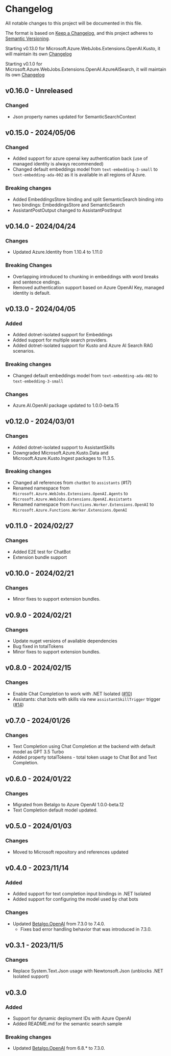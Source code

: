 # Changelog

All notable changes to this project will be documented in this file.

The format is based on [Keep a Changelog](https://keepachangelog.com/en/1.0.0/),
and this project adheres to [Semantic Versioning](https://semver.org/spec/v2.0.0.html).

Starting v0.13.0 for Microsoft.Azure.WebJobs.Extensions.OpenAI.Kusto, it will maintain its own [Changelog](./src/WebJobs.Extensions.OpenAI.Kusto/CHANGELOG.md)

Starting v0.1.0 for Microsoft.Azure.WebJobs.Extensions.OpenAI.AzureAISearch, it will maintain its own [Changelog](./src/WebJobs.Extensions.OpenAI)

## v0.16.0 - Unreleased

### Changed

- Json property names updated for SemanticSearchContext

## v0.15.0 - 2024/05/06

### Changed

- Added support for azure openai key authentication back (use of managed identity is always recommended)
- Changed default embeddings model from `text-embedding-3-small` to `text-embedding-ada-002` as it is available in all regions of Azure.

### Breaking changes

- Added EmbeddingsStore binding and split SemanticSearch binding into two bindings: EmbeddingsStore and SemanticSearch
- AssistantPostOutput changed to AssistantPostInput

## v0.14.0 - 2024/04/24

### Changes

- Updated Azure.Identity from 1.10.4 to 1.11.0

### Breaking Changes

- Overlapping introduced to chunking in embeddings with word breaks and sentence endings.
- Removed authentication support based on Azure OpenAI Key, managed identity is default.
  
## v0.13.0 - 2024/04/05

### Added

- Added dotnet-isolated support for Embeddings
- Added support for multiple search providers.
- Added dotnet-isolated support for Kusto and Azure AI Search RAG scenarios.

### Breaking changes

- Changed default embeddings model from `text-embedding-ada-002` to `text-embedding-3-small`

### Changes

- Azure.AI.OpenAI package updated to 1.0.0-beta.15

## v0.12.0 - 2024/03/01

### Changes

- Added dotnet-isolated support to AssistantSkills
- Downgraded Microsoft.Azure.Kusto.Data and Microsoft.Azure.Kusto.Ingest packages to 11.3.5.

### Breaking changes

- Changed all references from `chatBot` to `assistants` (#17)
- Renamed namespace from `Microsoft.Azure.WebJobs.Extensions.OpenAI.Agents` to `Microsoft.Azure.WebJobs.Extensions.OpenAI.Assistants`
- Renamed namespace from `Functions.Worker.Extensions.OpenAI` to `Microsoft.Azure.Functions.Worker.Extensions.OpenAI`

## v0.11.0 - 2024/02/27

### Changes

- Added E2E test for ChatBot
- Extension bundle support

## v0.10.0 - 2024/02/21

### Changes

- Minor fixes to support extension bundles.

## v0.9.0 - 2024/02/21

### Changes

- Update nuget versions of available dependencies
- Bug fixed in totalTokens
- Minor fixes to support extension bundles.

## v0.8.0 - 2024/02/15

### Changes

- Enable Chat Completion to work with .NET Isolated ([#10](https://github.com/Azure/azure-functions-openai-extension/pull/10))
- Assistants: chat bots with skills via new `assistantSkillTrigger` trigger ([#14](https://github.com/Azure/azure-functions-openai-extension/pull/14))

## v0.7.0 - 2024/01/26

### Changes

- Text Completion using Chat Completion at the backend with default model as GPT 3.5 Turbo
- Added property totalTokens - total token usage to Chat Bot and Text Completion.

## v0.6.0 - 2024/01/22

### Changes

- Migrated from Betalgo to Azure OpenAI 1.0.0-beta.12
- Text Completion default model updated.

## v0.5.0 - 2024/01/03

### Changes

- Moved to Microsoft repository and references updated

## v0.4.0 - 2023/11/14

### Added

- Added support for text completion input bindings in .NET Isolated
- Added support for configuring the model used by chat bots

### Changes

- Updated [Betalgo.OpenAI](https://www.nuget.org/packages/Betalgo.OpenAI) from 7.3.0 to 7.4.0.
  - Fixes bad error handling behavior that was introduced in 7.3.0.

## v0.3.1 - 2023/11/5

### Changes

- Replace System.Text.Json usage with Newtonsoft.Json (unblocks .NET Isolated support)

## v0.3.0

### Added

- Support for dynamic deployment IDs with Azure OpenAI
- Added README.md for the semantic search sample

### Breaking changes

- Updated [Betalgo.OpenAI](https://www.nuget.org/packages/Betalgo.OpenAI) from 6.8.* to 7.3.0.
